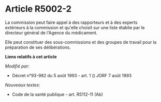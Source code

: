 # Article R5002-2

La commission peut faire appel à des rapporteurs et à des experts extérieurs à la commission et qu'elle choisit sur une liste
établie par le directeur général de l'Agence du médicament.

Elle peut constituer des sous-commissions et des groupes de travail pour la préparation de ses délibérations.

**Liens relatifs à cet article**

_Modifié par_:

  - Décret n°93-982 du 5 août 1993 - art. 1 () JORF 7 août 1993

_Nouveaux textes_:

  - Code de la santé publique - art. R5112-11 (Ab)
